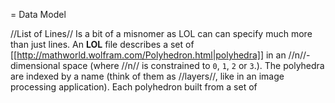 = Data Model

//List of Lines// Is a bit of a misnomer as LOL can can specify much more than just lines. An **LOL** file describes a set of [[http://mathworld.wolfram.com/Polyhedron.html|polyhedra]] in an //n//-dimensional space (where //n// is constrained to `0`, `1`, `2` or `3`.). The polyhedra are indexed by a name (think of them as //layers//, like in an image processing application). Each polyhedron built from a set of 



